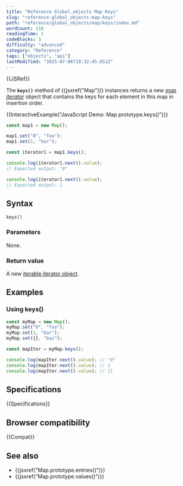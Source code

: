 ```yaml
---
title: "Reference Global_objects Map Keys"
slug: "reference-global_objects-map-keys"
path: "reference/global_objects/map/keys/index.md"
wordCount: 118
readingTime: 1
codeBlocks: 3
difficulty: "advanced"
category: "Reference"
tags: ["objects", "api"]
lastModified: "2025-07-06T19:32:45.651Z"
---
```



{{JSRef}}

The **`keys()`** method of {{jsxref("Map")}} instances returns a new _[map iterator](/en-US/docs/Web/JavaScript/Reference/Global_Objects/Iterator)_ object that contains the keys for each element in this map in insertion order.

{{InteractiveExample("JavaScript Demo: Map.prototype.keys()")}}

```js interactive-example
const map1 = new Map();

map1.set("0", "foo");
map1.set(1, "bar");

const iterator1 = map1.keys();

console.log(iterator1.next().value);
// Expected output: "0"

console.log(iterator1.next().value);
// Expected output: 1
```

## Syntax

```js-nolint
keys()
```

### Parameters

None.

### Return value

A new [iterable iterator object](/en-US/docs/Web/JavaScript/Reference/Global_Objects/Iterator).

## Examples

### Using keys()

```js
const myMap = new Map();
myMap.set("0", "foo");
myMap.set(1, "bar");
myMap.set({}, "baz");

const mapIter = myMap.keys();

console.log(mapIter.next().value); // "0"
console.log(mapIter.next().value); // 1
console.log(mapIter.next().value); // {}
```

## Specifications

{{Specifications}}

## Browser compatibility

{{Compat}}

## See also

- {{jsxref("Map.prototype.entries()")}}
- {{jsxref("Map.prototype.values()")}}
